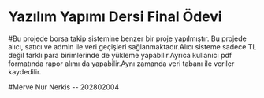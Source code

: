 
# Yazılım Yapımı Dersi Final Ödevi

#Bu projede borsa takip sistemine benzer bir proje yapılmıştır. Bu projede alıcı, satıcı ve admin ile veri geçişleri sağlanmaktadır.Alıcı sisteme sadece TL değil farklı para birimlerinde de yükleme yapabilir.Ayrıca kullanıcı pdf formatında rapor alımı da yapabilir.Aynı zamanda veri tabanı ile veriler kaydedilir.

#Merve Nur Nerkis -- 202802004
